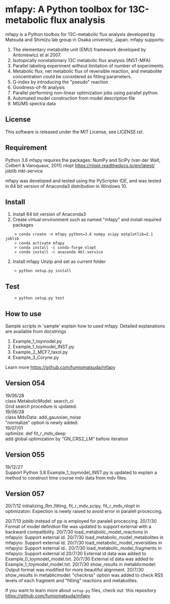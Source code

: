 mfapy: A Python toolbox for 13C-metabolic flux analysis
================================================

mfapy is a Python toolbox for 13C-metabolic flux analysis developed by Matsuda and Shimizu lab group in Osaka university, Japan.
mfapy supports:

1. The elementary metabolite unit (EMU) framework developed by Antoniewicz et al 2007.
2. Isotopically nonstationary 13C metabolic flux analysis (INST-MFA)
3. Parallel labeling experiment without limitation of number of experiments.
4. Metabolic flux, net metabolic flux of reversible reaction, and metabolite concentration could be considered as fitting parameters.
5. G-index by introducing the "pseudo" reaction
6. Goodness-of-fit analysis
7. Parallel performing non-linear optimization jobs using parallel python.
8. Automated model construction from model description file
9. MS/MS spectra data

License
----------------------------------------
This software is released under the MIT License, see LICENSE.txt.

Requirement
----------------------------------------
Python 3.6
mfapy requires the packages:
NumPy and SciPy (van der Walt, Colbert & Varoquaux, 2011)
nlopt https://nlopt.readthedocs.io/en/latest/
joblib
mkl-service

mfapy was developed and tested using the PyScripter IDE, and was tested in 64 bit version of Anaconda3 distribution in Windows 10.


Install
----------------------------------------
1. Install 64 bit version of Anaconda3
2. Create virtual environment such as named "mfapy" and install required packages
~~~
    > conda create -n mfapy python=3.6 numpy scipy matplotlib=2.1 joblib
    > conda activate mfapy 
    > conda install -c conda-forge nlopt
    > conda install -c anaconda mkl-service
~~~

2. Install mfapy
Unzip and set as current folder
~~~
    > python setup.py install
~~~

Test
----------------------------------------
~~~
    > python setup.py test
~~~

How to use
----------------------------------------
Sample scripts in 'sample' explain how to used mfapy. 
Detailed explanations are available from docstrings

1. Example_1_toymodel.py  
2. Example_1_toymodel_INST.py 
3. Example_2_MCF7_taxol.py 
4. Example_3_Coryne.py 

Learn more <https://github.com/fumiomatsuda/mfapy>

Version 054
----------------------------------------
19/06/28  
class MetabolicModel: search_ci  
Grid search procedure is updated.  
19/06/28  
class MdvData: add_gaussian_noise  
"normalize" option is newly added.  
19/07/01  
optimize: def fit_r_mdv_deep  
add global optimization by "GN_CRS2_LM" before iteration  


Version 055
----------------------------------------
19/12/27  
Support Python 3.8
Example_1_toymodel_INST.py is updated to explain a method to construct time course mdv data from mdv files.

Version 057
----------------------------------------
20/7/12
initializing_Rm_fitting, fit_r_mdv_scipy, fit_r_mdv_nlopt in optimizaton: Expection is newly raised to avoid error in  paralell proceccing.

20/7/13
joblib instead of pp is employed for paralell proceccing.
20/7/30
Format of model definition file was updated to support external with a backward compatibility.
20/7/30 load_metabolic_model_reactions in mfapyio: Support external id.
20/7/30 load_metabolic_model_metabolites in mfapyio: Support external id.
20/7/30 load_metabolic_model_reversibles in mfapyio: Support external id..
20/7/30 load_metabolic_model_fragments in mfapyio: Support external id
20/7/30 External id data was added to Example_0_toymodel_model.txt.
20/7/30 External id data was added to Example_1_toymodel_model.txt.
20/7/30 show_results in metablicmodel: Output format was modified for more beautiful alignment.
20/7/30 show_results in metablicmodel: "checkrss" option was added to check RSS levels of each fragment and "fitting" reactions and metabolites.



If you want to learn more about ``setup.py`` files, check out `this repository <https://github.com/fumiomatsuda/mfapy>



